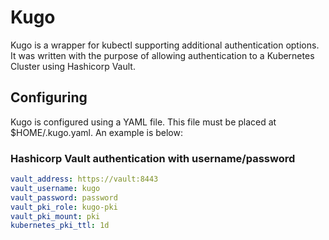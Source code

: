 # Kugo
Kugo is a wrapper for kubectl supporting additional authentication options. It was written with the purpose of allowing authentication
to a Kubernetes Cluster using Hashicorp Vault.

## Configuring
Kugo is configured using a YAML file. This file must be placed at $HOME/.kugo.yaml. An example is below:

### Hashicorp Vault authentication with username/password
```yaml
vault_address: https://vault:8443
vault_username: kugo
vault_password: password
vault_pki_role: kugo-pki
vault_pki_mount: pki
kubernetes_pki_ttl: 1d 
```